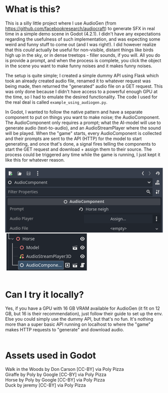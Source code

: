 # What is this?
This is a silly little project where I use AudioGen (from https://github.com/facebookresearch/audiocraft) to generate SFX in real time in a simple demo scene in Godot (4.2.1). I didn't have any expectations regarding the usefulness of such implementation, and was expecting some weird and funny stuff to come out (and I was right!). I did however realize that this *could* actually be useful for non-visible, distant things like birds high up in the sky, or in dense treetops - filler sounds, if you will. All you do is provide a prompt, and when the process is complete, you click the object in the scene you want to make funny noises and it makes funny noises.

The setup is quite simple; I created a simple dummy API using Flask which took an already created audio file, renamed it to whatever request was being made, then returned the "generated" audio file on a GET request. This was only done because I didn't have access to a powerful enough GPU at the time, so I had to emulate the desired functionality. The code I used for the real deal is called `example_using_audiogen.py`.
  
In Godot, I wanted to follow the native pattern and have a separate component to put on things you want to make noise; the AudioComponent. The AudioComponent only requires a prompt; what the AI-model will use to generate audio (text-to-audio), and an AudioStreamPlayer where the sound will be played. When the "game" starts, every AudioComponent is collected and their prompts are sent to the API (HTTP) for the model to start generating, and once that's done, a signal fires telling the components to start the GET request and download + assign them to their source. The process could be triggered any time while the game is running, I just kept it like this for whatever reason.
<br>
<br>
![AudioComponent Inspector](img/audio_component_data.png)&nbsp;![AudioComponent](img/audio_component.png)
<br>
<br>
# Can I try it locally?
Yes, if you have a GPU with 16 GB VRAM available for AudioGen (it fit on 12 GB, but 16 is their recommendation), just follow their guide to set up the env. Else you could simply use the dummy API, but that's no fun. It's nothing more than a super basic API running on localhost to where the "game" makes HTTP requests to "generate" and download audio.
<br>
<br>
# Assets used in Godot
Walk in the Woods by Don Carson [CC-BY] via Poly Pizza<br>
Giraffe by Poly by Google [CC-BY] via Poly Pizza<br>
Horse by Poly by Google [CC-BY] via Poly Pizza<br>
Duck by jeremy [CC-BY] via Poly Pizza<br>
<br>
